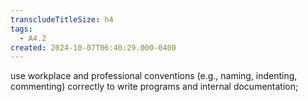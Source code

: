 ```yaml
---
transcludeTitleSize: h4
tags:
  - A4.2
created: 2024-10-07T06:40:29.000-0400
---
```

use workplace and professional conventions (e.g., naming, indenting, commenting) correctly to write programs and internal documentation;